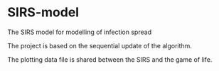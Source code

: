 # SIRS-model
The SIRS model for modelling of infection spread

The project is based on the sequential update of the algorithm. 

The plotting data file is shared between the SIRS and the game of life. 
